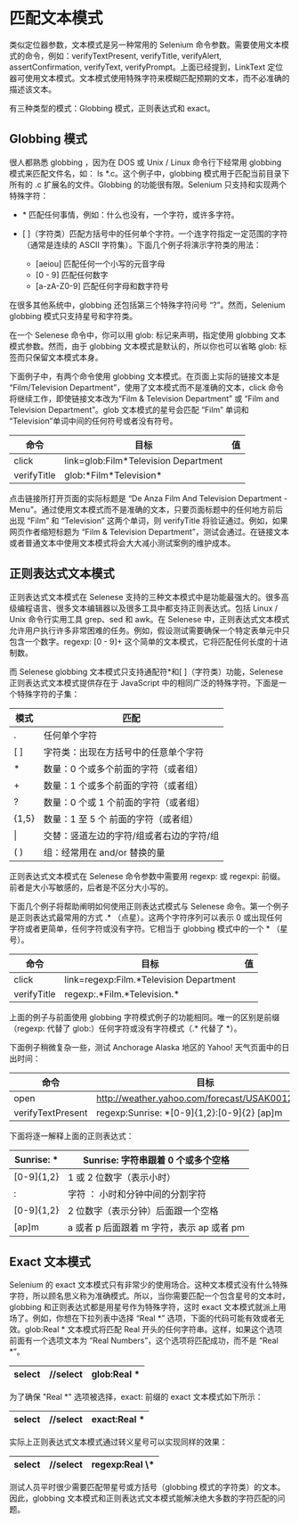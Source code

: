 # 匹配文本模式

类似定位器参数，文本模式是另一种常用的 Selenium 命令参数。需要使用文本模式的命令，例如：verifyTextPresent, verifyTitle, verifyAlert, assertConfirmation, verifyText, verifyPrompt。上面已经提到，LinkText 定位器可使用文本模式。文本模式使用特殊字符来模糊匹配预期的文本，而不必准确的描述该文本。

有三种类型的模式：Globbing 模式，正则表达式和 exact。

## Globbing 模式

很人都熟悉 globbing ，因为在 DOS 或 Unix / Linux 命令行下经常用 globbing 模式来匹配文件名，如： ls *.c。这个例子中，globbing 模式用于匹配当前目录下所有的 .c 扩展名的文件。Globbing 的功能很有限。Selenium 只支持和实现两个特殊字符：

- \* 匹配任何事情，例如：什么也没有，一个字符，或许多字符。 
- \[ \]（字符类）匹配方括号中的任何单个字符。一个连字符指定一定范围的字符（通常是连续的 ASCII 字符集）。下面几个例子将演示字符类的用法：  

   - [aeiou] 匹配任何一个小写的元音字母   
   - [0 - 9]  匹配任何数字  
   - [a-zA-Z0-9]  匹配任何字母和数字符号  

在很多其他系统中，globbing 还包括第三个特殊字符问号 “?”。然而，Selenium globbing 模式只支持星号和字符类。

在一个 Selenese 命令中，你可以用 glob: 标记来声明，指定使用 globbing 文本模式参数。然而，由于 globbing 文本模式是默认的，所以你也可以省略 glob: 标签而只保留文本模式本身。

下面例子中，有两个命令使用 globbing 文本模式。在页面上实际的链接文本是 “Film/Television Department”，使用了文本模式而不是准确的文本，click 命令将继续工作，即使链接文本改为“Film & Television Department” 或 “Film and Television Department”。glob 文本模式的星号会匹配 “Film” 单词和 “Television”单词中间的任何符号或者没有符号。

|  命令  |     目标      |   值      |    
| ------------- | ------------------------------------------- | ------------ |
|   click       |    link=glob:Film\*Television Department    |              |     
|  verifyTitle  |    glob:\*Film\*Television\*                |              |     

点击链接所打开页面的实际标题是 “De Anza Film And Television Department - Menu”。通过使用文本模式而不是准确的文本，只要页面标题中的任何地方前后出现 “Film” 和 “Television” 这两个单词，则 verifyTitle 将验证通过。例如，如果网页作者缩短标题为 “Film & Television Department”，测试会通过。在链接文本或者普通文本中使用文本模式将会大大减小测试案例的维护成本。

## 正则表达式文本模式

正则表达式文本模式在 Selenese 支持的三种文本模式中是功能最强大的。很多高级编程语言、很多文本编辑器以及很多工具中都支持正则表达式。包括 Linux / Unix 命令行实用工具 grep、sed 和 awk。在 Selenese 中，正则表达式文本模式允许用户执行许多非常困难的任务。例如，假设测试需要确保一个特定表单元中只包含一个数字。regexp: [0 - 9]+ 这个简单的文本模式，它将匹配任何长度的十进制数。

而 Selenese globbing 文本模式只支持通配符\*和[ ]（字符类）功能，Selenese 正则表达式文本模式提供存在于 JavaScript 中的相同广泛的特殊字符。下面是一个特殊字符的子集：

|  模式              |   匹配                                                            |
| -------- | ------------------------  |
|  .       | 任何单个字符                                                 |
| [ ]      | 字符类：出现在方括号中的任意单个字符   |
|  \*      | 数量：0 个或多个前面的字符（或者组） |
|  + 	   | 数量：1 个或多个前面的字符（或者组）   |
|  ?       | 数量：0 个或 1 个前面的字符（或者组） |
|  {1,5}   | 数量：1 至 5 个 前面的字符（或者组）    |
| &#124;   | 交替：竖道左边的字符/组或者右边的字符/组 |
| ( )      | 组：经常用在 and/or 替换的量                    |

正则表达式文本模式在 Selenese 命令参数中需要用 regexp: 或 regexpi: 前缀。前者是大小写敏感的，后者是不区分大小写的。

下面几个例子将帮助阐明如何使用正则表达式模式与 Selenese 命令。第一个例子是正则表达式最常用的方式 .\* （点星）。这两个字符序列可以表示 0 或出现任何字符或者更简单，任何字符或没有字符。它相当于 globbing 模式中的一个 * （星号）。

|  命令                       |                 目标                                                            |   值  |    
| ----------- | ---------------------------------------- | --- |
| click       | link=regexp:Film.\*Television Department |     |     
| verifyTitle | regexp:.\*Film.\*Television.\*           |     |     

上面的例子与前面使用 globbing 字符模式例子的功能相同。唯一的区别是前缀（regexp: 代替了 glob:）任何字符或没有字符模式（.* 代替了 *）。

下面例子稍微复杂一些，测试 Anchorage Alaska 地区的 Yahoo! 天气页面中的日出时间：

|  命令                                       |                              目标                                               |   值  |    
| ----------------- | ------------------------------------------------ | --- |
|   open            |  http://weather.yahoo.com/forecast/USAK0012.html |     |     
| verifyTextPresent |   regexp:Sunrise: *[0-9]{1,2}:[0-9]{2} [ap]m     |     |     

下面将逐一解释上面的正则表达式：

|  Sunrise: \*| Sunrise: 字符串跟着 0 个或多个空格    | 
| ----------- | --------------------------- |
| [0-9]{1,2}  |  1 或 2 位数字（表示小时）                         |
|  :          |  字符 ： 小时和分钟中间的分割字符                |
| [0-9]{1,2}  |  2 位数字（表示分钟）后面跟一个空格         |
|  [ap]m      |  a 或者 p 后面跟着 m 字符，表示 ap 或者 pm  |

## Exact 文本模式

Selenium 的 exact 文本模式只有非常少的使用场合。这种文本模式没有什么特殊字符，所以顾名思义称为准确模式。所以，当你需要匹配一个包含星号的文本时，globbing 和正则表达式都是用星号作为特殊字符，这时 exact 文本模式就派上用场了。例如，你想在下拉列表中选择 “Real *” 选项，下面的代码可能有效或者无效。glob:Real * 文本模式将匹配 Real 开头的任何字符串。这样，如果这个选项前面有一个选项文本为 “Real Numbers”，这个选项将匹配成功，而不是 “Real *”。

|  select |  //select   |  glob:Real *  |
| ------- | ---------   | ------------- |

为了确保 "Real *" 选项被选择，exact: 前缀的 exact 文本模式如下所示：

|  select |  //select   |  exact:Real *  |
| ------- | ---------   | -------------- |

实际上正则表达式文本模式通过转义星号可以实现同样的效果：

|  select |  //select   |  regexp:Real \\*  |
| ------- | ----------- | ---------------- |

测试人员平时很少需要匹配带星号或方括号（globbing 模式的字符类）的文本。因此，globbing 文本模式和正则表达式文本模式能解决绝大多数的字符匹配的问题。
